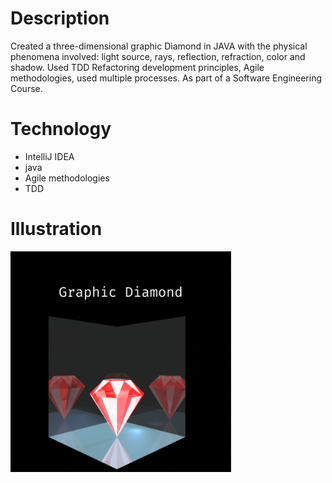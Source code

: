 # Description
Created a three-dimensional graphic Diamond in JAVA with the 
physical phenomena involved: light source, rays, reflection, refraction, color and shadow.
Used TDD Refactoring development principles, Agile methodologies, used multiple processes. 
As part of a Software Engineering Course.
# Technology
- IntelliJ IDEA
- java
- Agile methodologies
- TDD
# Illustration
<img src="https://github.com/Tehila-David/ISE5783_6419_6037/blob/master/Graphic%20Diamond.gif" width="70%">

